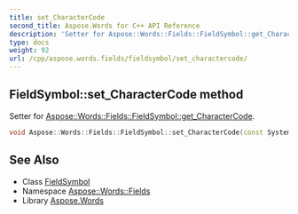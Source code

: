 ```yaml
---
title: set_CharacterCode
second_title: Aspose.Words for C++ API Reference
description: 'Setter for Aspose::Words::Fields::FieldSymbol::get_CharacterCode.'
type: docs
weight: 92
url: /cpp/aspose.words.fields/fieldsymbol/set_charactercode/
---
```

## FieldSymbol::set_CharacterCode method


Setter for [Aspose::Words::Fields::FieldSymbol::get_CharacterCode](../get_charactercode/).

```cpp
void Aspose::Words::Fields::FieldSymbol::set_CharacterCode(const System::String &value)
```

## See Also

* Class [FieldSymbol](../)
* Namespace [Aspose::Words::Fields](../../)
* Library [Aspose.Words](../../../)
